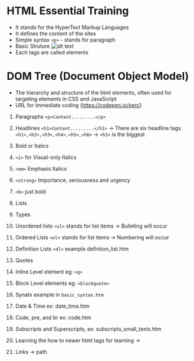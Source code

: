# HTML Essential Training
- It stands for the HyperText Markup Languages
- It defines the content of the sites
- Simple syntax `<p>` - stands for paragraph
- Basic Struture
![alt text](https://github.com/brianblaze14/html-essential-training/blob/master/images/HTML-Basic-Structure.PNG)
- Each tags are called elements

# DOM Tree (Document Object Model)

- The hierarchy and structure of the html elements, often used for targeting elements in CSS and JavaScript
- URL for immediate coding (https://codepen.io/pen/)

1. Paragraphs `<p>Content.........</p>`

2. Headlines  `<h1>Content.........</h1>` -> There are six headline tags `<h1>,<h2>,<h3>,<h4>,<h5>,<h6>` -> `<h1>` is the biggest 

3. Bold or Italics
 1. `<i>` for Visual-only Italics
 2. `<em>` Emphasis Italics
 3. `<strong>` Importance, seriousness and urgency
 4. `<b>` just bold

4. Lists
 1. Types 
   1. Unordered lists `<ul>` stands for list items -> Bulleting will occur
   2. Ordered Lists `<ol>` stands for list items -> Numbering will occur
   3. Definition Lists `<dl>` example defintion_list.htm

5. Quotes
 1. Inline Level element eg: `<q>`
 2. Block Level elements eg: `<blockquote>` 
 3. Synatx example in `basic_syntax.htm`

6. Date & Time ex: date_time.htm

7. Code, pre, and br ex: code.htm

8. Subscripts and Superscripts, ex: subscripts_small_texts.htm

9. Learning the how to newer html tags for learning -> <a href = "https://github.com/brianblaze14/html-essential-training/tree/master/html/power_of_html"></a>

10. Links -> path


 